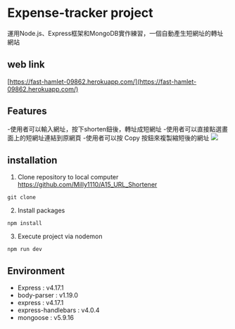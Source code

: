 # Expense-tracker project
運用Node.js、Express框架和MongoDB實作練習，一個自動產生短網址的轉址網站

## web link
[https://fast-hamlet-09862.herokuapp.com/](https://fast-hamlet-09862.herokuapp.com/)


## Features
-使用者可以輸入網址，按下shorten鈕後，轉址成短網址
-使用者可以直接點選畫面上的短網址連結到原網頁
-使用者可以按 Copy 按鈕來複製縮短後的網址
![](https://i.imgur.com/s0p48sH.jpg)

## installation
1. Clone repository to local computer https://github.com/Milly1110/A15_URL_Shortener
```
git clone 
```
2. Install packages
```
npm install
```
3. Execute project via nodemon
```
npm run dev
```




## Environment
* Express : v4.17.1
* body-parser : v1.19.0
* express : v4.17.1
* express-handlebars : v4.0.4
* mongoose : v5.9.16